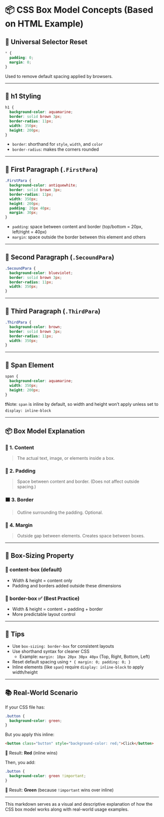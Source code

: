 # 📦 CSS Box Model Concepts (Based on HTML Example)

## 🔹 Universal Selector Reset
```css
* {
  padding: 0;
  margin: 0;
}
```
Used to remove default spacing applied by browsers.

---

## 🔹 h1 Styling
```css
h1 {
  background-color: aquamarine;
  border: solid brown 3px;
  border-radius: 11px;
  width: 350px;
  height: 200px;
}
```
- `border`: shorthand for `style`, `width`, and `color`
- `border-radius`: makes the corners rounded

---

## 🔹 First Paragraph (`.FirstPara`)
```css
.FirstPara {
  background-color: antiquewhite;
  border: solid brown 3px;
  border-radius: 11px;
  width: 350px;
  height: 200px;
  padding: 20px 40px;
  margin: 30px;
}
```
- `padding`: space between content and border (top/bottom = 20px, left/right = 40px)
- `margin`: space outside the border between this element and others

---

## 🔹 Second Paragraph (`.SecoundPara`)
```css
.SecoundPara {
  background-color: blueviolet;
  border: solid brown 3px;
  border-radius: 11px;
  width: 350px;
}
```

---

## 🔹 Third Paragraph (`.ThirdPara`)
```css
.ThirdPara {
  background-color: brown;
  border: solid brown 3px;
  border-radius: 11px;
  width: 350px;
}
```

---

## 🔹 Span Element
```css
span {
  background-color: aquamarine;
  width: 350px;
  height: 200px;
}
```
❗Note: `span` is inline by default, so width and height won’t apply unless set to `display: inline-block`

---

## 📦 Box Model Explanation

### 🧱 1. Content
> The actual text, image, or elements inside a box.

### 🧤 2. Padding
> Space between content and border. (Does not affect outside spacing.)

### 🟫 3. Border
> Outline surrounding the padding. Optional.

### 🌌 4. Margin
> Outside gap between elements. Creates space between boxes.

---

## 📐 Box-Sizing Property

### 🔸 content-box (default)
- Width & height = content only
- Padding and borders added outside these dimensions

### 🔹 border-box ✅ (Best Practice)
- Width & height = content + padding + border
- More predictable layout control

---

## 🧠 Tips
- Use `box-sizing: border-box` for consistent layouts
- Use shorthand syntax for cleaner CSS
  - Example: `margin: 10px 20px 30px 40px` (Top, Right, Bottom, Left)
- Reset default spacing using `* { margin: 0; padding: 0; }`
- Inline elements (like `span`) require `display: inline-block` to apply width/height

---

## 📚 Real-World Scenario
If your CSS file has:
```css
.button {
  background-color: green;
}
```
But you apply this inline:
```html
<button class="button" style="background-color: red;">Click</button>
```
🔸 Result: **Red** (inline wins)

Then, you add:
```css
.button {
  background-color: green !important;
}
```
🔸 Result: **Green** (because `!important` wins over inline)

---

This markdown serves as a visual and descriptive explanation of how the CSS box model works along with real-world usage examples.

